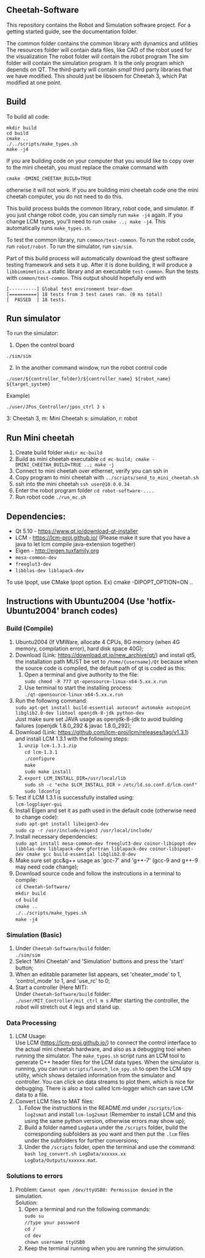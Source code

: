 ## Cheetah-Software
This repository contains the Robot and Simulation software project.  For a getting started guide, see the documentation folder.

The common folder contains the common library with dynamics and utilities
The resources folder will contain data files, like CAD of the robot used for the visualization
The robot folder will contain the robot program
The sim folder will contain the simulation program. It is the only program which depends on QT.
The third-party will contain *small* third party libraries that we have modified. This should just be libsoem for Cheetah 3, which Pat modified at one point.

## Build
To build all code:
```
mkdir build
cd build
cmake ..
./../scripts/make_types.sh
make -j4
```

If you are building code on your computer that you would like to copy over to the mini cheetah, you must replace the cmake command with
```
cmake -DMINI_CHEETAH_BUILD=TRUE
```
otherwise it will not work.  If you are building mini cheetah code one the mini cheetah computer, you do not need to do this.

This build process builds the common library, robot code, and simulator. If you just change robot code, you can simply run `make -j4` again. If you change LCM types, you'll need to run `cmake ..; make -j4`. This automatically runs `make_types.sh`.

To test the common library, run `common/test-common`. To run the robot code, run `robot/robot`. To run the simulator, run `sim/sim`.

Part of this build process will automatically download the gtest software testing framework and sets it up. After it is done building, it will produce a `libbiomimetics.a` static library and an executable `test-common`.  Run the tests with `common/test-common`. This output should hopefully end with

```
[----------] Global test environment tear-down
[==========] 18 tests from 3 test cases ran. (0 ms total)
[  PASSED  ] 18 tests.
```
## Run simulator
To run the simulator:
1. Open the control board
```
./sim/sim
```
2. In the another command window, run the robot control code
```
./user/${controller_folder}/${controller_name} ${robot_name} ${target_system}
```
Example)
```
./user/JPos_Controller/jpos_ctrl 3 s
```
3: Cheetah 3, m: Mini Cheetah
s: simulation, r: robot

## Run Mini cheetah
1. Create build folder `mkdir mc-build`
2. Build as mini cheetah executable `cd mc-build; cmake -DMINI_CHEETAH_BUILD=TRUE ..; make -j`
3. Connect to mini cheetah over ethernet, verify you can ssh in
4. Copy program to mini cheetah with `../scripts/send_to_mini_cheetah.sh`
5. ssh into the mini cheetah `ssh user@10.0.0.34`
6. Enter the robot program folder `cd robot-software-....`
7. Run robot code `./run_mc.sh` 



## Dependencies:
- Qt 5.10 - https://www.qt.io/download-qt-installer
- LCM - https://lcm-proj.github.io/ (Please make it sure that you have a java to let lcm compile java-extension together)
- Eigen - http://eigen.tuxfamily.org
- `mesa-common-dev`
- `freeglut3-dev`
- `libblas-dev liblapack-dev`

To use Ipopt, use CMake Ipopt option. Ex) cmake -DIPOPT_OPTION=ON ..

## Instructions with Ubuntu2004 (Use 'hotfix-Ubuntu2004' branch codes)
### Build (Compile)
1. Ubuntu2004 (If VMWare, allocate 4 CPUs, 8G memory (when 4G memory, compilation error), hard disk space 40G);
2. Download (Link: https://download.qt.io/new_archive/qt/) and install qt5, the installation path MUST be set to `/home/{username}/Qt` because when the source code is compiled, the default path of qt is coded as this:
   1) Open a terminal and give authority to the file:\
   `sudo chmod -R 777 qt-opensource-linux-x64-5.xx.x.run`
   2) Use terminal to start the installing process:\
   `./qt-opensource-linux-x64-5.xx.x.run`
3. Run the following command:\
`sudo apt-get install build-essential autoconf automake autopoint libglib2.0-dev libtool openjdk-8-jdk python-dev`\
Just make sure set JAVA usage as openjdk-8-jdk to avoid building failures (openjdk 1.8.0_292 & javac 1.8.0_292);
4. Download (Link: https://github.com/lcm-proj/lcm/releases/tag/v1.3.1) and install LCM 1.3.1 with the following steps:
   1) `unzip lcm-1.3.1.zip`\
   `cd lcm-1.3.1`\
   `./configure`\
   `make`\
   `sudo make install`
   2) `export LCM_INSTALL_DIR=/usr/local/lib`\
   `sudo sh -c "echo $LCM_INSTALL_DIR > /etc/ld.so.conf.d/lcm.conf"`\
   `sudo ldconfig`
5. Test if LCM 1.3.1 is successfully installed using:\
`lcm-logplayer-gui`
6. Install Eigen and set it as path used in the default code (otherwise need to change code):\
`sudo apt-get install libeigen3-dev`\
`sudo cp -r /usr/include/eigen3 /usr/local/include/`
7. Install necessary dependencies:\
`sudo apt install mesa-common-dev freeglut3-dev coinor-libipopt-dev libblas-dev liblapack-dev gfortran liblapack-dev coinor-libipopt-dev cmake gcc build-essential libglib2.0-dev
`
8. Make sure set gcc&g++ usage as 'gcc-7' and 'g++-7' (gcc-9 and g++-9 may need code change);
9. Download source code and follow the instrcutions in a terminal to compile:\
`cd Cheetah-Software/`\
`mkdir build`\
`cd build`\
`cmake ..`\
`./../scripts/make_types.sh`\
`make -j4`

### Simulation (Basic)
1. Under `Cheetah-Software/build` folder:\
`./sim/sim`
2. Select 'Mini Cheetah' and 'Simulation' buttons and press the 'start' button;
3. When an editable parameter list appears, set 'cheater_mode' to 1, 'control_mode' to 1, and 'use_rc' to 0;
4. Start a controller (Here MIT):\
Under `Cheetah-Software/build` folder:\
`./user/MIT_Controller/mit_ctrl m s`
After starting the controller, the robot will stretch out 4 legs and stand up.

### Data Processing
1. LCM Usage:\
Use LCM (https://lcm-proj.github.io/) to connect the control interface to the actual mini cheetah hardware, and also as a debugging tool when running the simulator. The `make_types.sh` script runs an LCM tool to generate C++ header files for the LCM data types. When the simulator is running, you can run `scripts/launch_lcm_spy.sh` to open the LCM spy utility, which shows detailed information from the simulator and controller. You can click on data streams to plot them, which is nice for debugging. There is also a tool called lcm-logger which can save LCM data to a file.
2. Convert LCM files to MAT files:
   1) Follow the instructions in the README.md under `/scripts/lcm-log2smat` and install `lcm-log2smat` (Remember to install LCM and this using the same python version, otherwise errors may show up);
   2) Build a folder named `LogData` under the `/scripts` folder, build the corresponding subfolders as you want and then put the `.lcm` files under the subfolders for further conversions;
   3) Under the `/scripts` folder, open the terminal and use the command:\
`bash log_convert.sh LogData/xxxxxx.xx LogData/Outputs/xxxxxx.mat`.

### Solutions to errors
1. Problem: `Cannot open /dev/ttyUSB0: Permission denied` in the simulation.\
  Solution:
    1) Open a terminal and run the following commands:\
    `sudo su`\
    `//type your password`\
    `cd /`\
    `cd dev`\
    `chown username ttyUSB0`
    2) Keep the terminal running when you are running the simulation.
